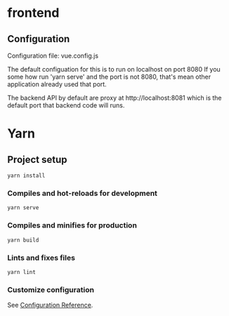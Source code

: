 # frontend

## Configuration
Configuration file: vue.config.js

The default configuation for this is to run on localhost on port 8080
If you some how run 'yarn serve' and the port is not 8080, that's mean
other application already used that port.

The backend API by default are proxy at http://localhost:8081 which is the default
port that backend code will runs.

# Yarn

## Project setup
```
yarn install
```

### Compiles and hot-reloads for development
```
yarn serve
```

### Compiles and minifies for production
```
yarn build
```

### Lints and fixes files
```
yarn lint
```

### Customize configuration
See [Configuration Reference](https://cli.vuejs.org/config/).
